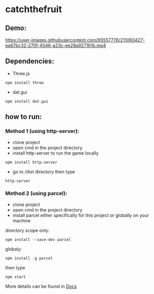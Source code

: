 # catchthefruit
## Demo:
https://user-images.githubusercontent.com/65557776/211093427-ea67bc32-270f-4546-a23c-ee28a927161b.mp4

## Dependencies:
- Three.js
```
npm install three
```
- dat.gui
```
npm install dat.gui
```
## how to run:
### Method 1 (using http-server):
- clone project
- open cmd in the project directory
- install http-server to run the game locally
```
npm install http-server
```
- go to /dist directory then type 
```
http-server
```
### Method 2 (using parcel):
- clone project
- open cmd in the project directory
- install parcel either specifically for this project or globally on your machine

directory scope only:
```
npm install --save-dev parcel
```
globaly:
```
npm install -g parcel
```
then type

```
npm start
```

More details can be found in [Docs](https://www.google.com)
